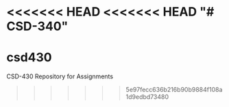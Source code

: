 <<<<<<< HEAD
<<<<<<< HEAD
"# CSD-340" 
=======
# csd430
CSD-430 Repository for Assignments
>>>>>>> 5e97fecc636b216b90b9884f108a1d9edbd73480
